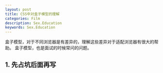 ```yaml
---
layout: post
title: CSS中对盒子模型的理解
categories: Film
description: Sex.Education
keywords: Sex.Education
---
```


盒子模型，对于不同浏览器是有差异的，理解这些差异对于适配浏览器有很大的帮助。
盒子模型，也是面试的时候常问的问题。

## 1. 先占坑后面再写